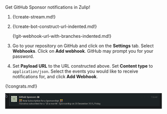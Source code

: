 Get GitHub Sponsor notifications in Zulip!

1. {!create-stream.md!}

1. {!create-bot-construct-url-indented.md!}

   {!git-webhook-url-with-branches-indented.md!}

1. Go to your repository on GitHub and click on the **Settings** tab.
   Select **Webhooks**. Click on **Add webhook**. GitHub may prompt
   you for your password.

1. Set **Payload URL** to the URL constructed above. Set **Content type**
   to `application/json`. Select the events you would like to receive
   notifications for, and click **Add Webhook**.

{!congrats.md!}

![](/static/images/integrations/githubsponsors/001.png)

